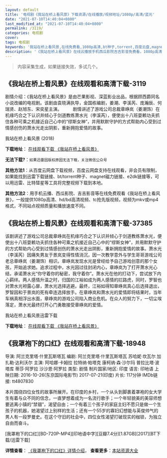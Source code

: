 ```yaml
---
layout: default
title: '电视剧《我站在桥上看风景》下载资源/在线播放/视频地址/1080p/高清/蓝光'
date: "2021-07-10T14:40:04+0800"
last_modified_at: "2021-07-10T14:40:04+0800"
permalink: /3119/
categories: 电视剧
cover:
tags: 电视剧
keywords: '我站在桥上看风景,在线免费看,1080p高清,bt种子,torrent,百度云盘,magnet,磁力链,迅雷下载资源'
description: '《我站在桥上看风景》在线云播放手机西瓜影院吉吉影音免费看，1080p高清bd/hd未删减完整版和tc抢先枪版，mkv/mp4格式，附带bt/torrent种子、magnet/磁力链、百度云盘、网盘资源迅雷下载链接'
---
```


>内容采集生成，如果链接失效，多试几个。


## 《我站在桥上看风景》在线观看和高清下载-3119

剧情介绍：《我站在桥上看风景》是由芒果影视、深蓝影业出品，根据顾西爵同名小说改编的电视剧。该剧由袁晓满执导，金国栋编剧，姜潮、李溪芮、庞瀚辰、何瑞贤、赵旭东、宋奕星主演。  　　剧情讲述了游戏公司总裁章峥岚（姜潮饰）在机缘巧合之下认识并倾心于剑道教练萧水光（李溪芮），便使出十八班耍赖功夫抓住各种可乘之机接近自己心中的“缪斯女神”，并用默默守护的方式帮助内心受到过情感创伤的萧水光走出阴影，重新拥抱爱情的故事。


我站在桥上看风景 (2018)

**下载地址**： [在线观看下载 《我站在桥上看风景》](https://www.btbtdy.me/btdy/dy12269.html) 


**无法下载?**：`如果迅雷因版权原因无法下载，关注微信公众号 `

**其他方法1**：从百度云网盘下载视频，百度云网盘支持在线观看，非会员有限制，如果能找到迅雷下载链接、bt/torrent种子、magnet磁力链接、e2dk链接等，可以用迅雷、比特彗星等工具将完整视频下载到本地。

**其他方法2**：用手机云播、西瓜影院、吉吉影音等在线免费观看《我站在桥上看风景》，一般提供1080p高清、hd/bd高清视频、tc抢先版视频，视频为mkv或mp4格式，不同站点视频质量和播放速度不同。


## 《我站在桥上看风景》在线观看和高清下载-37385

该剧讲述了游戏公司总裁章峥岚在机缘巧合之下认识并倾心于剑道教练萧水光，便使出十八班耍赖功夫抓住各种可乘之机接近自己心中的“缪斯女神”，并用默默守护的方式帮助内心受到过情感创伤的萧水光走出阴影，重新拥抱爱情的故事。萧水光（李溪芮）因痛失男友于景岚变得性情消沉，因一次教学意外与学生哥哥游戏公司老总章峥岚（姜潮饰）相识。章峥岚发现水光是曾经给予自己游戏创意的那个女孩，开始追求她。追求过程中，水光因过往封闭内心，章峥岚为了打开萧水光心结，承诺萧水光“你守着你的秘密，我守着你”。萧水光在他的打动下，尝试放下内心羁绊。两人感情升温之时，归国的江裕如成为两人感情的拦路虎，同时，罗智也对萧水光袒露心扉，萧水光选择逃避。最终，江裕如得知章峥岚真心后选择退出，罗智因和于景岚的死有牵连选择放手。在章峥岚和萧水光的爱情即将结果时，当年车祸真相浮出水面，章峥岚的游戏公司陷入商业危机。在众人的努力下，一切尘埃落定，萧水光最终打开心门勇敢接受章峥岚的爱情。


我站在桥上看风景迅雷下载

**下载地址**： [在线观看下载 《我站在桥上看风景》](https://www.993dy.com//vod-detail-id-29160.html) 


## 《我罩袍下的口红》在线观看和高清下载-18948

导演: 阿兰克里塔·什里瓦斯塔瓦 编剧: 阿兰克里塔·什里瓦斯塔瓦 苏哈妮·坎瓦尔 加扎勒·达利沃尔 主演: 阿哈娜·卡姆拉 拉特纳·帕塔克 康柯纳·森·沙尔玛 普拉比塔·波塔库 蒂莎·阿罗拉 沙沙恩·阿罗拉 类型: 剧情 制片国家/地区: 印度 语言: 印地语 上映日期: 2016-10-26(东京国际电影节) 2017-07-21(印度) 片长: 117分钟 IMDb链接: tt4807830

本片围绕四位女性的故事所展开。在印度的乡村，一个从头到脚裹着罩袍的女大学生有着与众不同的信念，一直梦想着成为一名流行歌手；一个年轻貌美的美容师想要逃离小镇的“禁锢”，渴望自由；一个有着三个孩子的家庭主妇不愿只是做一个生孩子的机器，她渴望过上别样的生活；还有一个55岁的寡妇幻想能与英俊帅气的男人有一段罗曼史。在这个守旧的社会中，四位女性渴望打破现实的枷锁，为独立自由而奋斗。


[我罩袍下的口红][BD-720P-MP4][印地语中字][豆瓣7.4分][1.87GB][2017][BT下载/迅雷下载]

**详情查看**： [《我罩袍下的口红》详情介绍](/movie/18948/)， **查看更多**：[本站资源大全](/movie/t/all/)

